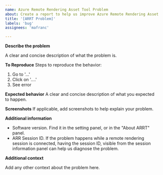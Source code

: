 ```yaml
---
name: Azure Remote Rendering Asset Tool Problem
about: Create a report to help us improve Azure Remote Rendering Asset Tool
title: '[ARRT Problem]'
labels: 'bug'
assignees: 'mafranc'

---
```


**Describe the problem**

A clear and concise description of what the problem is.

**To Reproduce**
Steps to reproduce the behavior:

1. Go to '...'
2. Click on '....'
3. See error

**Expected behavior**
A clear and concise description of what you expected to happen.

**Screenshots**
If applicable, add screenshots to help explain your problem.

**Additional information**

- Software version. Find it in the setting panel, or in the "About ARRT" panel.
- ARR Session ID. If the problem happens while a remote rendering session is connected, having the session ID, visible from the session information panel can help us diagnose the problem.

**Additional context**

Add any other context about the problem here.
